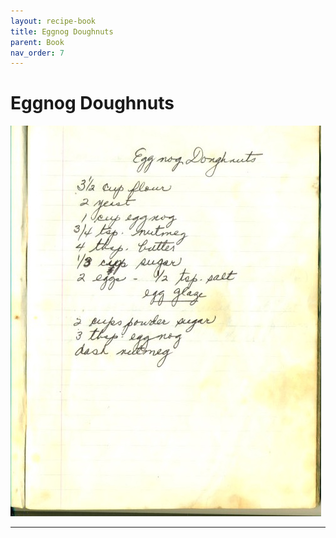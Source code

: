 ```yaml
---
layout: recipe-book
title: Eggnog Doughnuts
parent: Book
nav_order: 7
---
```


# Eggnog Doughnuts
![Eggnog Doughnuts](/recipe-images/pages/page-07.jpg)

---
